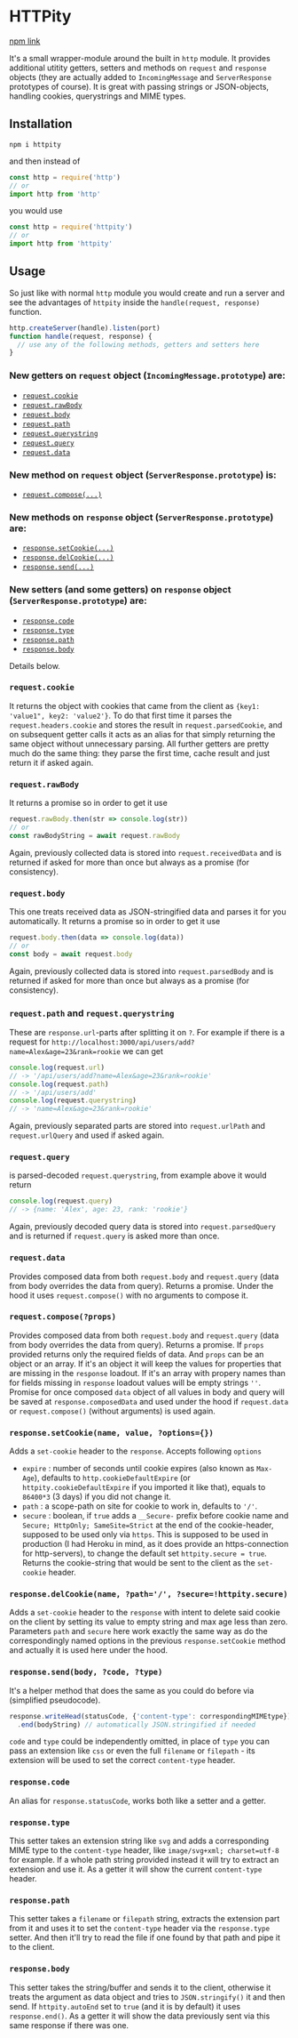 <!-- https://github.com/UniBreakfast/httpity/blob/master/README.md -->
# HTTPity

[npm link](https://www.npmjs.com/package/httpity)

It's a small wrapper-module around the built in `http` module. It provides additional utitity getters, setters and methods on `request` and `response` objects (they are actually added to `IncomingMessage` and `ServerResponse` prototypes of course). It is great with passing strings or JSON-objects, handling cookies, querystrings and MIME types.

## Installation
```
npm i httpity
```
and then instead of

```js
const http = require('http')
// or
import http from 'http'
```
you would use

```js
const http = require('httpity')
// or
import http from 'httpity'
```

## Usage

So just like with normal `http` module you would create and run a server and see the advantages of `httpity` inside the `handle(request, response)` function.

```js
http.createServer(handle).listen(port)
function handle(request, response) {
  // use any of the following methods, getters and setters here
}
```

### New getters on `request` object (`IncomingMessage.prototype`) are:

- [`request.cookie`](#requestcookie)
- [`request.rawBody`](#requestrawbody)
- [`request.body`](#requestbody)
- [`request.path`](#requestpath-and-requestquerystring)
- [`request.querystring`](#requestpath-and-requestquerystring)
- [`request.query`](#requestquery)
- [`request.data`](#requestdata)

### New method on `request` object (`ServerResponse.prototype`) is:

- [`request.compose(...)`](#requestcomposeprops)

### New methods on `response` object (`ServerResponse.prototype`) are:

- [`response.setCookie(...)`](#responsesetcookiename-value-options)
- [`response.delCookie(...)`](#responsedelcookiename-path-securehttpitydev)
- [`response.send(...)`](#responsesendbody-code-type)

### New setters (and some getters) on `response` object (`ServerResponse.prototype`) are:

- [`response.code`](#responsecode)
- [`response.type`](#responsetype)
- [`response.path`](#responsepath)
- [`response.body`](#responsebody)

Details below.

### `request.cookie`

It returns the object with cookies that came from the client as `{key1: 'value1", key2: 'value2'}`. To do that first time it parses the `request.headers.cookie` and stores the result in `request.parsedCookie`, and on subsequent getter calls it acts as an alias for that simply returning the same object without unnecessary parsing. All further getters are pretty much do the same thing: they parse the first time, cache result and just return it if asked again.

### `request.rawBody`

It returns a promise so in order to get it use

```js
request.rawBody.then(str => console.log(str))
// or
const rawBodyString = await request.rawBody
```
Again, previously collected data is stored into `request.receivedData` and is returned if asked for more than once but always as a promise (for consistency).

### `request.body`

This one treats received data as JSON-stringified data and parses it for you automatically. It returns a promise so in order to get it use

```js
request.body.then(data => console.log(data))
// or
const body = await request.body
```
Again, previously collected data is stored into `request.parsedBody` and is returned if asked for more than once but always as a promise (for consistency).

### `request.path` and `request.querystring`

These are `response.url`-parts after splitting it on `?`. For example if there is a request for `http://localhost:3000/api/users/add?name=Alex&age=23&rank=rookie` we can get

```js
console.log(request.url)
// -> '/api/users/add?name=Alex&age=23&rank=rookie'
console.log(request.path)
// -> '/api/users/add'
console.log(request.querystring)
// -> 'name=Alex&age=23&rank=rookie'
```
Again, previously separated parts are stored into `request.urlPath` and `request.urlQuery` and used if asked again.

### `request.query`

is parsed-decoded `request.querystring`, from example above it would return

```js
console.log(request.query)
// -> {name: 'Alex', age: 23, rank: 'rookie'}
```
Again, previously decoded query data is stored into `request.parsedQuery` and is returned if `request.query` is asked more than once.

### `request.data`

Provides composed data from both `request.body` and `request.query` (data from body overrides the data from query). Returns a promise. Under the hood it uses `request.compose()` with no arguments to compose it.

### `request.compose(?props)`

Provides composed data from both `request.body` and `request.query` (data from body overrides the data from query). Returns a promise. If `props` provided returns only the required fields of data. And `props` can be an object or an array. If it's an object it will keep the values for properties that are missing in the `response` loadout. If it's an array with propery names than for fields missing in `response` loadout values will be empty strings `''`. Promise for once composed `data` object of all values in body and query will be saved at `response.composedData` and used under the hood if `request.data` or `request.compose()` (without arguments) is used again.

### `response.setCookie(name, value, ?options={})`

Adds a `set-cookie` header to the `response`. Accepts following `options`
  - `expire` : number of seconds until cookie expires (also known as `Max-Age`), defaults to `http.cookieDefaultExpire` (or `httpity.cookieDefaultExpire` if you imported it like that), equals to `86400*3` (3 days) if you did not change it.
  - `path` : a scope-path on site for cookie to work in, defaults to `'/'`.
  - `secure` : boolean, if `true` adds a `__Secure-` prefix before cookie name and `Secure; HttpOnly; SameSite=Strict` at the end of the cookie-header, supposed to be used only via `https`. This is supposed to be used in production (I had Heroku in mind, as it does provide an https-connection for http-servers), to change the default set `httpity.secure = true`.
Returns the cookie-string that would be sent to the client as the `set-cookie` header.

### `response.delCookie(name, ?path='/', ?secure=!httpity.secure)`

Adds a `set-cookie` header to the `response` with intent to delete said cookie on the client by setting its value to empty string and max age less than zero. Parameters `path` and `secure` here work exactly the same way as do the correspondingly named options in the previous `response.setCookie` method and actually it is used here under the hood.

### `response.send(body, ?code, ?type)`

It's a helper method that does the same as you could do before via (simplified pseudocode).

```js
response.writeHead(statusCode, {'content-type': correspondingMIMEtype})
  .end(bodyString) // automatically JSON.stringified if needed
```
`code` and `type` could be independently omitted, in place of `type` you can pass an extension like `css` or even the full `filename` or `filepath` - its extension will be used to set the correct `content-type` header.

### `response.code`

An alias for `response.statusCode`, works both like a setter and a getter.

### `response.type`

This setter takes an extension string like `svg` and adds a corresponding MIME type to the `content-type` header, like `image/svg+xml; charset=utf-8` for example. If a whole path string provided instead it will try to extract an extension and use it. As a getter it will show the current `content-type` header.

### `response.path`

This setter takes a `filename` or `filepath` string, extracts the extension part from it and uses it to set the `content-type` header via the `response.type` setter. And then it'll try to read the file if one found by that path and pipe it to the client.

### `response.body`

This setter takes the string/buffer and sends it to the client, otherwise it treats the argument as data object and tries to `JSON.stringify()` it and then send. If `httpity.autoEnd` set to `true` (and it is by default) it uses `response.end()`. As a getter it will show the data previously sent via this same response if there was one.
